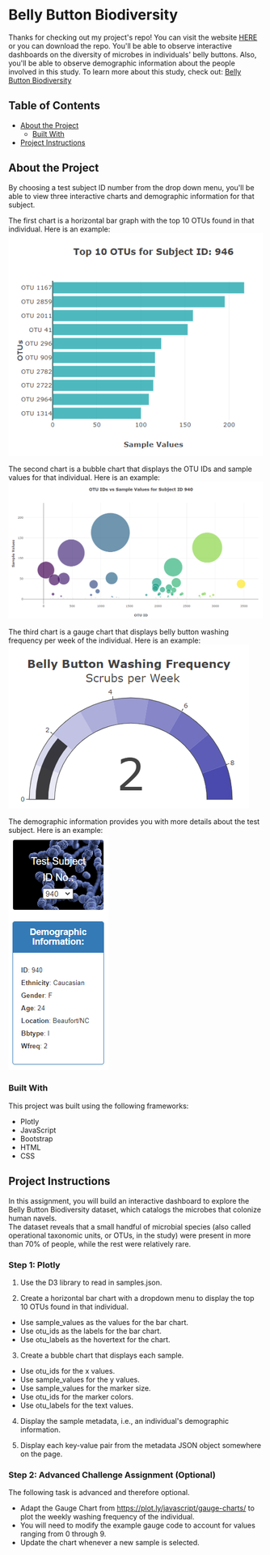 # Belly Button Biodiversity

Thanks for checking out my project's repo! You can visit the website [ HERE ](https://kmcgrath88.github.io/Belly_Button_Biodiversity/) or you can download the repo. You'll be able to observe interactive dashboards on the diversity of microbes in individuals' belly buttons. Also, you'll be able to observe demographic information about the people involved in this study. To learn more about this study, check out: [ Belly Button Biodiversity ](http://robdunnlab.com/projects/belly-button-biodiversity/) <br>

<!-- TABLE OF CONTENTS -->
## Table of Contents

* [About the Project](#about-the-project)
  * [Built With](#built-with)
* [Project Instructions](#project-instructions)

<!--About the Project-->
## About the Project

By choosing a test subject ID number from the drop down menu, you'll be able to view three interactive charts and demographic information for that subject. <br>

The first chart is a horizontal bar graph with the top 10 OTUs found in that individual. Here is an example:<br>
![alt text](images/BarGraphEx.png)<br>

The second chart is a bubble chart that displays the OTU IDs and sample values for that individual. Here is an example:<br>
![alt text](images/BubbleChartEx.png)<br>

The third chart is a gauge chart that displays belly button washing frequency per week of the individual. Here is an example:<br>
![alt text](images/GaugeEx.png)<br>

The demographic information provides you with more details about the test subject. Here is an example:<br>
![alt text](images/DemoInfoEx.png)<br>

<!--Built With-->
### Built With
This project was built using the following frameworks:<br>
* Plotly
* JavaScript
* Bootstrap
* HTML
* CSS

<!--Project Instructions-->
## Project Instructions

In this assignment, you will build an interactive dashboard to explore the Belly Button Biodiversity dataset, which catalogs the microbes that colonize human navels.<br>
The dataset reveals that a small handful of microbial species (also called operational taxonomic units, or OTUs, in the study) were present in more than 70% of people, while the rest were relatively rare.

### Step 1: Plotly

1. Use the D3 library to read in samples.json.

2. Create a horizontal bar chart with a dropdown menu to display the top 10 OTUs found in that individual.

* Use sample_values as the values for the bar chart.
* Use otu_ids as the labels for the bar chart.
* Use otu_labels as the hovertext for the chart.

3. Create a bubble chart that displays each sample.

* Use otu_ids for the x values.
* Use sample_values for the y values.
* Use sample_values for the marker size.
* Use otu_ids for the marker colors.
* Use otu_labels for the text values.

4. Display the sample metadata, i.e., an individual's demographic information.

5. Display each key-value pair from the metadata JSON object somewhere on the page.

### Step 2: Advanced Challenge Assignment (Optional)

The following task is advanced and therefore optional.

* Adapt the Gauge Chart from https://plot.ly/javascript/gauge-charts/ to plot the weekly washing frequency of the individual.
* You will need to modify the example gauge code to account for values ranging from 0 through 9.
* Update the chart whenever a new sample is selected.

